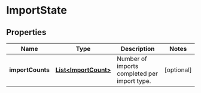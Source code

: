 

# ImportState


## Properties

Name | Type | Description | Notes
------------ | ------------- | ------------- | -------------
**importCounts** | [**List&lt;ImportCount&gt;**](ImportCount.md) | Number of imports completed per import type. |  [optional]



